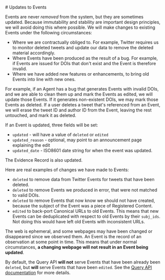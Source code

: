 # Updates to Events

Events are never *removed* from the system, but they are sometimes updated. Because immutability and stability are important design principles, we will avoid doing this where possible. We will make changes to existing Events under the following circumstances:

 - Where we are contractually obliged to. For example, Twitter requires us to monitor deleted tweets and update our data to remove the deleted material accordingly.
 - Where Events have been produced as the result of a bug. For example, if Events are issued for DOIs that don't exist and the Event is therefore invalid.
 - Where we have added new features or enhancements, to bring old Events into line with new ones.

For example, if an Agent has a bug that generates Events with invalid DOIs, and we are able to clean them up and mark the Events as edited, we will update those Events. If it generates non-existent DOIs, we may mark those Events as deleted. If a user deletes a tweet that's referenced from an Event, we will erase the tweet ID and author ID from the Event, leaving the rest untouched, and mark it as deleted.

If an Event is updated, three fields will be set:

 - `updated` - will have a value of `deleted` or `edited`
 - `updated_reason` - optional, may point to an announcement page explaining the edit
 - `updated_date` - ISO8601 date string for when the event was updated.

The Evidence Record is also updated.

Here are real examples of changes we have made to Events:

 - `deleted` to remove data from Twitter Events for tweets that have been deleted.
 - `deleted` to remove Events we produced in error, that were not matched to valid DOIs.
 - `deleted` to remove Events that now know we should not have created, because the subject of the Event was a piece of Registered Content.
 - `edited` to back-port Canonical URLs to old Events. This means that new Events can be deduplicated with respect to old Events by their `subj_ids`. Not doing this would have left old Events with inconsistent URLs.

The web is ephemeral, and some webpages may have been changed or disappeared since we observed them. An Event is the record of an observation at some point in time. This means that under normal circumstances, **a changing webpage will not result in an Event being updated**.

By default, the Query API **will not** serve Events that have been already been `deleted`, but **will** serve Events that have been `edited`. See the [Query API documentation](/service/query-api) for more details.
